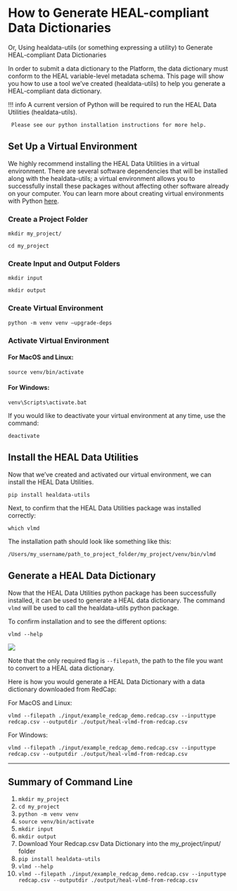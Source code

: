 # How to Generate HEAL-compliant Data Dictionaries
Or, Using healdata-utils (or something expressing a utility) to Generate HEAL-compliant Data Dictionaries

In order to submit a data dictionary to the Platform, the data dictionary must conform to the HEAL variable-level metadata schema. This page will show you how to use a tool we’ve created (healdata-utils) to help you generate a HEAL-compliant data dictionary.  

!!! info
     A current version of Python will be required to run the HEAL Data Utilities (healdata-utils).

     Please see our python installation instructions for more help.

## Set Up a Virtual Environment

We highly recommend installing the HEAL Data Utilities in a virtual environment. There are several software dependencies that will be installed along with the healdata-utils; a virtual environment allows you to successfully install these packages without affecting other software already on your computer. You can learn more about creating virtual environments with Python [here](https://docs.python.org/3/library/venv.html).  

### Create a Project Folder

`mkdir my_project/`

`cd my_project `

### Create Input and Output Folders

`mkdir input`

`mkdir output`

### Create Virtual Environment

`python -m venv venv –upgrade-deps`

### Activate Virtual Environment

#### For MacOS and Linux:

`source venv/bin/activate`

#### For Windows:
`venv\Scripts\activate.bat`

If you would like to deactivate your virtual environment at any time, use the command:

`deactivate`

## Install the HEAL Data Utilities

Now that we’ve created and activated our virtual environment, we can install the HEAL Data Utilities.

`pip install healdata-utils`

Next, to confirm that the HEAL Data Utilities package was installed correctly:

`which vlmd`

The installation path should look like something like this:

`/Users/my_username/path_to_project_folder/my_project/venv/bin/vlmd`

## Generate a HEAL Data Dictionary

Now that the HEAL Data Utilities python package has been successfully installed, it can be used to generate a HEAL data dictionary. The command `vlmd` will be used to call the healdata-utils python package.

To confirm installation and to see the different options:

`vlmd --help`

![](../imgs/healtdata-utils_options.png/)

Note that the only required flag is `--filepath`, the path to the file you want to convert to a HEAL data dictionary.

Here is how you would generate a HEAL Data Dictionary with a data dictionary downloaded from RedCap:

For MacOS and Linux:

`vlmd --filepath ./input/example_redcap_demo.redcap.csv --inputtype redcap.csv --outputdir ./output/heal-vlmd-from-redcap.csv`

For Windows:

`vlmd --filepath ./input/example_redcap_demo.redcap.csv --inputtype redcap.csv --outputdir ./output/heal-vlmd-from-redcap.csv`

---

## Summary of Command Line

1. `mkdir my_project`
2. `cd my_project`
3. `python -m venv venv`
4. `source venv/bin/activate`
5. `mkdir input`
6. `mkdir output`
7. Download Your Redcap.csv Data Dictionary into the my_project/input/ folder
8. `pip install healdata-utils`
9. `vlmd --help`
10. `vlmd --filepath ./input/example_redcap_demo.redcap.csv --inputtype redcap.csv --outputdir ./output/heal-vlmd-from-redcap.csv`
